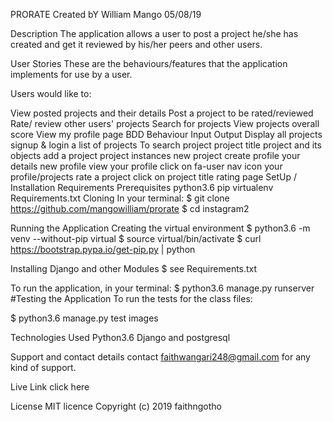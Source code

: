 PRORATE
Created bY
William Mango 05/08/19

Description
The application allows a user to post a project he/she has created and get it reviewed by his/her peers and other users.

User Stories
These are the behaviours/features that the application implements for use by a user.

Users would like to:

View posted projects and their details
Post a project to be rated/reviewed
Rate/ review other users' projects
Search for projects
View projects overall score
View my profile page
BDD
Behaviour	Input	Output
Display all projects	signup & login	a list of projects
To search project	project title	project and its objects
add a project	project instances	new project
create profile	your details	new profile
view your profile	click on fa-user nav icon	your profile/projects
rate a project	click on project title	rating page
SetUp / Installation Requirements
Prerequisites
python3.6
pip
virtualenv
Requirements.txt
Cloning
In your terminal:
$ git clone https://github.com/mangowilliam/prorate $ cd instagram2

Running the Application
Creating the virtual environment
$ python3.6 -m venv --without-pip virtual $ source virtual/bin/activate $ curl https://bootstrap.pypa.io/get-pip.py | python

Installing Django and other Modules
$ see Requirements.txt

To run the application, in your terminal:
$ python3.6 manage.py runserver #Testing the Application To run the tests for the class files:

$ python3.6 manage.py test images

Technologies Used
Python3.6 Django and postgresql

Support and contact details
contact faithwangari248@gmail.com for any kind of support.

Live Link
click here

License
MIT licence Copyright (c) 2019 faithngotho
